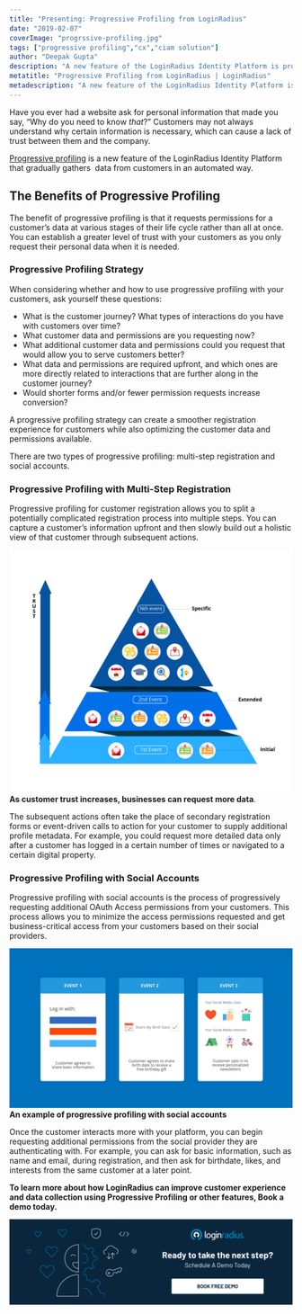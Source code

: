 ```yaml
---
title: "Presenting: Progressive Profiling from LoginRadius"
date: "2019-02-07"
coverImage: "progrssive-profiling.jpg"
tags: ["progressive profiling","cx","ciam solution"]
author: "Deepak Gupta"
description: "A new feature of the LoginRadius Identity Platform is progressive profiling, which gradually collects data from customers in an automated way."
metatitle: "Progressive Profiling from LoginRadius | LoginRadius"
metadescription: "A new feature of the LoginRadius Identity Platform is progressive profiling, which gradually collects data from customers in an automated way."
---
```


Have you ever had a website ask for personal information that made you say, “Why do you need to know _that_?” Customers may not always understand why certain information is necessary, which can cause a lack of trust between them and the company.

[Progressive profiling](https://www.loginradius.com/progressive-profiling/) is a new feature of the LoginRadius Identity Platform that gradually gathers  data from customers in an automated way.

## The Benefits of Progressive Profiling

The benefit of progressive profiling is that it requests permissions for a customer’s data at various stages of their life cycle rather than all at once. You can establish a greater level of trust with your customers as you only request their personal data when it is needed.

### Progressive Profiling Strategy

When considering whether and how to use progressive profiling with your customers, ask yourself these questions:

- What is the customer journey? What types of interactions do you have with customers over time?
- What customer data and permissions are you requesting now?
- What additional customer data and permissions could you request that would allow you to serve customers better?
- What data and permissions are required upfront, and which ones are more directly related to interactions that are further along in the customer journey?
- Would shorter forms and/or fewer permission requests increase conversion?

A progressive profiling strategy can create a smoother registration experience for customers while also optimizing the customer data and permissions available.

There are two types of progressive profiling: multi-step registration and social accounts.

### Progressive Profiling with Multi-Step Registration

Progressive profiling for customer registration allows you to split a potentially complicated registration process into multiple steps. You can capture a customer’s information upfront and then slowly build out a holistic view of that customer through subsequent actions.

![Progressive Profiling Workflow](progressive-data-gather.jpg) **As customer trust increases, businesses can request more data**.

The subsequent actions often take the place of secondary registration forms or event-driven calls to action for your customer to supply additional profile metadata. For example, you could request more detailed data only after a customer has logged in a certain number of times or navigated to a certain digital property.

### Progressive Profiling with Social Accounts

Progressive profiling with social accounts is the process of progressively requesting additional OAuth Access permissions from your customers. This process allows you to minimize the access permissions requested and get business-critical access from your customers based on their social providers.

![Progressive Profiling Workflow](final-feb-8.jpeg) **An example of progressive profiling with social accounts**

Once the customer interacts more with your platform, you can begin requesting additional permissions from the social provider they are authenticating with. For example, you can ask for basic information, such as name and email, during registration, and then ask for birthdate, likes, and interests from the same customer at a later point.

**To learn more about how LoginRadius can improve customer experience and data collection using Progressive Profiling or other features, Book a demo today.**

[![book-a-free-demo-loginradius](Book-a-free-demo-request-1024x310.png)](https://www.loginradius.com/book-a-demo/)

